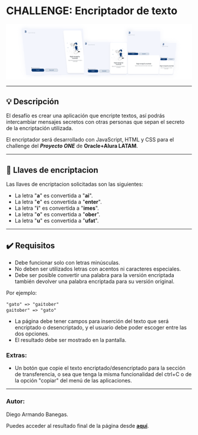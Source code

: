 # CHALLENGE: Encriptador de texto

<div style="text-align:center;"><img src="img/vistaprevia.png" style="width:800px;"></div>

---

## 💡 Descripción

El desafío es crear una aplicación que encripte textos, así podrás intercambiar mensajes secretos con otras personas que sepan el secreto de la encriptación utilizada.

El encriptador será desarrollado con JavaScript, HTML y CSS para el challenge del **_Proyecto ONE_** de **Oracle+Alura LATAM**.

---

## 🔑 Llaves de encriptacion

Las llaves de encriptacion solicitadas son las siguientes:

- La letra "**a**" es convertida a "**ai**".
- La letra "**e**" es convertida a "**enter**".
- La letra "**i**" es convertida a "**imes**".
- La letra "**o**" es convertida a "**ober**".
- La letra "**u**" es convertida a "**ufat**".

---

## ✔️ Requisitos

- Debe funcionar solo con letras minúsculas.
- No deben ser utilizados letras con acentos ni caracteres especiales.
- Debe ser posible convertir una palabra para la versión encriptada también devolver una palabra encriptada para su versión original.

Por ejemplo:
```
"gato" => "gaitober"
gaitober" => "gato"
```

- La página debe tener campos para inserción del texto que será encriptado o desencriptado, y el usuario debe poder escoger entre las dos opciones.
- El resultado debe ser mostrado en la pantalla.

### Extras:

- Un botón que copie el texto encriptado/desencriptado para la sección de transferencia, o sea que tenga la misma funcionalidad del ctrl+C o de la opción "copiar" del menú de las aplicaciones.

---

### Autor:
Diego Armando Banegas.

Puedes acceder al resultado final de la página desde <a href="https://diegoabanegas.github.io/portfolio/" target="_blank">**aquí**</b></a>.
